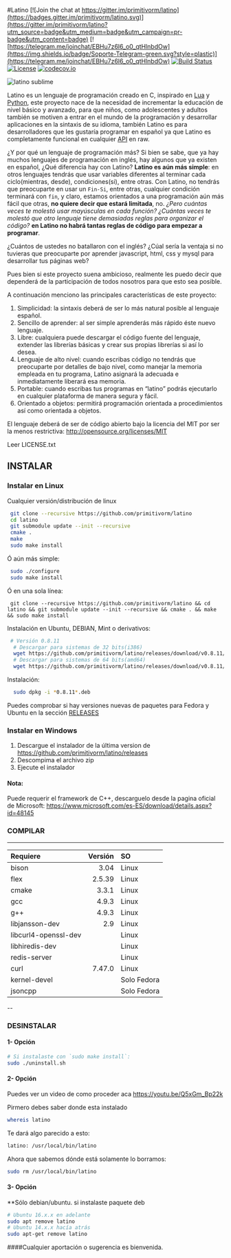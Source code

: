 #Latino
[![Join the chat at https://gitter.im/primitivorm/latino](https://badges.gitter.im/primitivorm/latino.svg)](https://gitter.im/primitivorm/latino?utm_source=badge&utm_medium=badge&utm_campaign=pr-badge&utm_content=badge)
[![https://telegram.me/joinchat/EBHu7z6l6_o0_qtHlnbdOw](https://img.shields.io/badge/Soporte-Telegram-green.svg?style=plastic)](https://telegram.me/joinchat/EBHu7z6l6_o0_qtHlnbdOw)
[![Build Status](https://travis-ci.org/primitivorm/latino.svg?branch=master)](https://travis-ci.org/primitivorm/latino)
<a href="http://lenguaje-latino.org"><img src="https://img.shields.io/npm/l/vue.svg" alt="License"></a>
[![codecov.io](http://codecov.io/github/primitivorm/latino/coverage.svg?branch=master)](http://codecov.io/github/primitivorm/latino?branch=master)

![latino sublime](https://raw.githubusercontent.com/lenguaje-latino/latino-sublimetext-plugin/master/latino_sublime.png "latino sublime")

Latino es un lenguaje de programación creado en C, inspirado en [Lua](https://www.lua.org/) y [Python](https://www.python.org), este proyecto nace de la necesidad de incrementar la educación de nivel básico y avanzado, para que niños, como adolescentes y adultos también se motiven a entrar en el mundo de la programación y desarrollar aplicaciones en la sintaxis de su idioma, también Latino es para desarrolladores que les gustaría programar en español ya que Latino es completamente funcional en cualquier [API](https://es.m.wikipedia.org/wiki/Interfaz_de_programaci%C3%B3n_de_aplicaciones) en raw.

¿Y por qué un lenguaje de programación más?
Si bien se sabe, que ya hay muchos lenguajes de programación en inglés, hay algunos que ya existen en español, ¿Qué diferencia hay con Latino? **Latino es aún más simple**: en otros lenguajes tendrás que usar variables diferentes al terminar cada ciclo(mientras, desde), condiciones(si), entre otras. Con Latino, no tendrás que preocuparte en usar un `Fin-Si`, entre otras, cualquier condición terminará con `fin`, y claro, estamos orientados a una programación aún más fácil que otras, **no quiere decir que estará limitada**, no. _¿Pero cuántas veces te molestó usar mayúsculas en cada función? ¿Cuántas veces te molestó que otro lenguaje tiene demasiadas reglas para organizar el código?_ **en Latino no habrá tantas reglas de código para empezar a programar**.

¿Cuántos de ustedes no batallaron con el inglés?
¿Cúal sería la ventaja si no tuvieras que preocuparte por aprender javascript, html, css y mysql para desarrollar tus páginas web?

Pues bien si este proyecto suena ambicioso, realmente les puedo decir que dependerá de la participación de todos nosotros para que esto sea posible.

A continuación menciono las principales características de este proyecto:

1. Simplicidad: la sintaxis deberá de ser lo más natural posible al lenguaje español.
2. Sencillo de aprender: al ser simple aprenderás más rápido éste nuevo lenguaje.
3. Libre: cualquiera puede descargar el código fuente del lenguaje, extender las librerías básicas y crear sus propias librerías si así lo desea.
4. Lenguaje de alto nivel: cuando escribas código no tendrás que preocuparte por detalles de bajo nivel, como manejar la memoria empleada en tu programa, Latino asignará la adecuada e inmediatamente liberará esa memoria.
5. Portable: cuando escribas tus programas en “latino” podrás ejecutarlo en cualquier plataforma de manera segura y fácil.
6. Orientado a objetos: permitirá programación orientada a procedimientos así como orientada a objetos.

El lenguaje deberá de ser de código abierto bajo la licencia del MIT por ser la menos restrictiva:
http://opensource.org/licenses/MIT

Leer LICENSE.txt


## INSTALAR

### Instalar en Linux

Cualquier versión/distribución de linux

```bash
 git clone --recursive https://github.com/primitivorm/latino
 cd latino
 git submodule update --init --recursive
 cmake .
 make
 sudo make install
```

Ó aún más simple:
```bash
 sudo ./configure
 sudo make install
```

Ó en una sola línea:

```
 git clone --recursive https://github.com/primitivorm/latino && cd latino && git submodule update --init --recursive && cmake . && make && sudo make install

```


Instalación en Ubuntu, DEBIAN, Mint o derivativos:

```bash
 # Versión 0.8.11
  # Descargar para sistemas de 32 bits(i386)
  wget https://github.com/primitivorm/latino/releases/download/v0.8.11/latino-0.8.11-Linux_i386.deb
  # Descargar para sistemas de 64 bits(amd64)
  wget https://github.com/primitivorm/latino/releases/download/v0.8.11/latino-0.8.11-Linux_amd64.deb
```

Instalación:
```bash
  sudo dpkg -i *0.8.11*.deb
```

Puedes comprobar si hay versiones nuevas de paquetes para Fedora y Ubuntu en la sección [RELEASES](https://github.com/primitivorm/latino/releases)


### Instalar en Windows
1. Descargue el instalador de la última version de https://github.com/primitivorm/latino/releases
2. Descompima el archivo zip
3. Ejecute el instalador

#### Nota:
Puede requerir el framework de C++, descarguelo desde la pagina oficial de Microsoft:
https://www.microsoft.com/es-ES/download/details.aspx?id=48145

### COMPILAR

---

|Requiere | Versión | SO |
| :---    |    ---: |:---|
| bison   |    3.04 |Linux|
| flex    |  2.5.39 |Linux|
| cmake   |   3.3.1 |Linux|
| gcc     |   4.9.3 |Linux|
| g++     |   4.9.3 |Linux|
| libjansson-dev |   2.9   |Linux|
| libcurl4-openssl-dev |  |Linux|
| libhiredis-dev |  |Linux|
| redis-server |  |Linux|
| curl    | 7.47.0 |Linux|
| kernel-devel| |Solo Fedora|
| jsoncpp| |Solo Fedora|
--

### DESINSTALAR

#### 1- Opción
```bash
# Si instalaste con `sudo make install`:
sudo ./uninstall.sh
```

#### 2- Opción

Puedes ver un video de como proceder aca https://youtu.be/Q5xGm_Bp22k

Pirmero debes saber donde esta instalado

 ```bash
 whereis latino
 ```

 Te dará algo parecido a esto:

 ```bash
 latino: /usr/local/bin/latino

 ```

 Ahora que sabemos dónde está solamente lo borramos:
 ```bash
 sudo rm /usr/local/bin/latino

 ```

#### 3- Opción

 **Sólo debian/ubuntu. si instalaste paquete deb
 ```bash
 # Ubuntu 16.x.x en adelante
 sudo apt remove latino
 # Ubuntu 14.x.x hacía atrás
 sudo apt-get remove latino
 ```

####Cualquier aportación o sugerencia es bienvenida.
